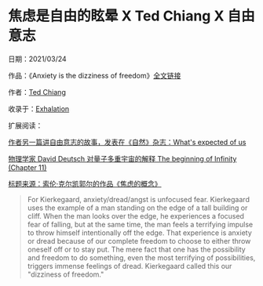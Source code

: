 <h1>焦虑是自由的眩晕 X Ted Chiang X 自由意志</h1>

日期：2021/03/24

作品：《Anxiety is the dizziness of freedom》[全文链接](https://onezero.medium.com/anxiety-is-the-dizziness-of-freedom-b5ab45cae2a5)

作者：[Ted Chiang](https://en.wikipedia.org/wiki/Ted_Chiang)

收录于：[Exhalation](https://en.wikipedia.org/wiki/Exhalation:_Stories)



扩展阅读：

[作者另一篇讲自由意志的故事，发表在《自然》杂志：What's expected of us](https://www.nature.com/articles/436150a)

[物理学家 David Deutsch 对量子多重宇宙的解释 The beginning of Infinity (Chapter 11)](https://en.wikipedia.org/wiki/The_Beginning_of_Infinity)

[标题来源：索伦·克尔凯郭尔的作品《焦虑的概念》](https://en.wikipedia.org/wiki/The_Concept_of_Anxiety)

> For Kierkegaard, anxiety/dread/angst is unfocused fear. Kierkegaard uses the example of a man standing on the edge of a tall building or cliff. When the man looks over the edge, he experiences a focused fear of falling, but at the same time, the man feels a terrifying impulse to throw himself intentionally off the edge. That experience is anxiety or dread because of our complete freedom to choose to either throw oneself off or to stay put. The mere fact that one has the possibility and freedom to do something, even the most terrifying of possibilities, triggers immense feelings of dread. Kierkegaard called this our "dizziness of freedom."

